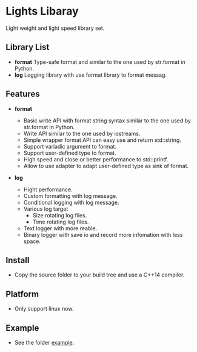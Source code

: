 # Lights Libaray
Light weight and light speed library set.

## Library List
- **format**  Type-safe format and similar to the one used by str.format in Python.
- **log**     Logging library with use format library to format messag.

## Features
- **format**
	- Basic write API with format string syntax similar to the one used by str.format in Python.
	- Write API similar to the one used by iostreams.
	- Simple wrapper format API can easy use and return std::string.
	- Support variadic argument to format.
	- Support user-defined type to format.
	- High speed and close or better performance to std::printf.
	- Allow to use adapter to adapt user-defined type as sink of format.

- **log**
	- Hight performance.
	- Custom formatting with log message.
	- Conditional logging with log message.
	- Various log target
		- Size rotating log files.
		- Time rotating log files.
	- Text logger with more reable.
	- Binary logger with save io and record more infomation with less space.

## Install
- Copy the source folder to your build tree and use a C++14 compiler.

## Platform
- Only support linux now.

## Example
- See the folder [example](https://github.com/wherewindblow/lights/tree/master/example).